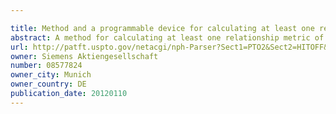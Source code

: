 ```yaml
---

title: Method and a programmable device for calculating at least one relationship metric of a relationship between objects
abstract: A method for calculating at least one relationship metric of a relationship between objects has the steps of providing a multi-layered relationship network with a first relationship layer derived from potential relations between objects, a second relationship layer derived from interactions between objects, a third relationship layer derived from explicit relations between objects, and an aggregated relationship layer derived from at least two layers of the relationship layers, and wherein each layer has a graph with one vertex for every object represented in the network and at least one unidirectional and/or bidirectional edge between at least two of the objects, and calculating the edge weights based on the edge weights of at least two relationship layers, selecting at least the relationship with a highest edge weight between an object and other objects, and finally outputting the weights of the selected relationships as the calculated relationship metrics.
url: http://patft.uspto.gov/netacgi/nph-Parser?Sect1=PTO2&Sect2=HITOFF&p=1&u=%2Fnetahtml%2FPTO%2Fsearch-adv.htm&r=1&f=G&l=50&d=PALL&S1=08577824&OS=08577824&RS=08577824
owner: Siemens Aktiengesellschaft
number: 08577824
owner_city: Munich
owner_country: DE
publication_date: 20120110
---
```

